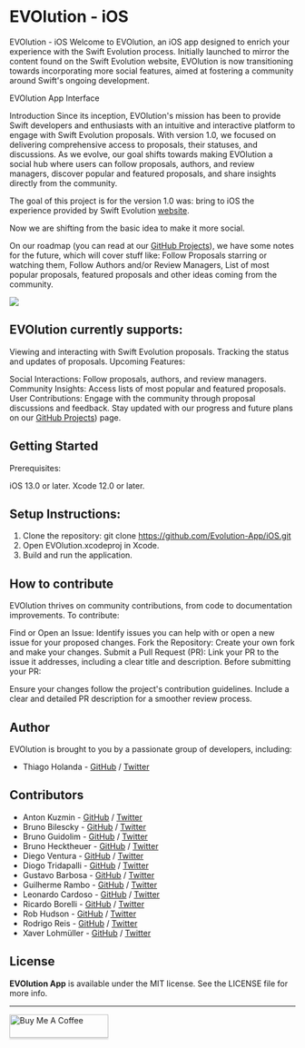 # EVOlution - iOS

EVOlution - iOS
Welcome to EVOlution, an iOS app designed to enrich your experience with the Swift Evolution process. Initially launched to mirror the content found on the Swift Evolution website, EVOlution is now transitioning towards incorporating more social features, aimed at fostering a community around Swift's ongoing development.

EVOlution App Interface

Introduction
Since its inception, EVOlution's mission has been to provide Swift developers and enthusiasts with an intuitive and interactive platform to engage with Swift Evolution proposals. With version 1.0, we focused on delivering comprehensive access to proposals, their statuses, and discussions. As we evolve, our goal shifts towards making EVOlution a social hub where users can follow proposals, authors, and review managers, discover popular and featured proposals, and share insights directly from the community.

The goal of this project is for the version 1.0 was: bring to iOS the experience provided by Swift Evolution [website](https://apple.github.io/swift-evolution).

Now we are shifting from the basic idea to make it more social. 

On our roadmap (you can read at our [GitHub Projects](https://github.com/Evolution-App/iOS/projects/2)), we have some notes for the future, which will cover stuff like: Follow Proposals starring or watching them, Follow Authors and/or Review Managers, List of most popular proposals, featured proposals and other ideas coming from the community.

![](images/screenshots_base.png)

## EVOlution currently supports:

Viewing and interacting with Swift Evolution proposals.
Tracking the status and updates of proposals.
Upcoming Features:

Social Interactions: Follow proposals, authors, and review managers.
Community Insights: Access lists of most popular and featured proposals.
User Contributions: Engage with the community through proposal discussions and feedback.
Stay updated with our progress and future plans on our [GitHub Projects](https://github.com/Evolution-App/iOS/projects/2)) page.
## Getting Started
Prerequisites:

iOS 13.0 or later.
Xcode 12.0 or later.
## Setup Instructions:

1. Clone the repository: git clone https://github.com/Evolution-App/iOS.git
2. Open EVOlution.xcodeproj in Xcode.
3. Build and run the application.

## How to contribute

EVOlution thrives on community contributions, from code to documentation improvements. To contribute:

Find or Open an Issue: Identify issues you can help with or open a new issue for your proposed changes.
Fork the Repository: Create your own fork and make your changes.
Submit a Pull Request (PR): Link your PR to the issue it addresses, including a clear title and description.
Before submitting your PR:

Ensure your changes follow the project's contribution guidelines.
Include a clear and detailed PR description for a smoother review process.


## Author
EVOlution is brought to you by a passionate group of developers, including:
- Thiago Holanda - [GitHub](https://github.com/unnamedd) / [Twitter](https://twitter.com/tholanda)


## Contributors 

- Anton Kuzmin - [GitHub](https://github.com/uuttff8) / [Twitter](https://twitter.com/babnikbezbab)
- Bruno Bilescky - [GitHub](https://github.com/brunogb) / [Twitter](https://twitter.com/bgondim)
- Bruno Guidolim - [GitHub](https://github.com/bguidolim) / [Twitter](https://twitter.com/bguidolim)
- Bruno Hecktheuer - [GitHub](https://github.com/bbheck) / [Twitter](https://twitter.com/brunobheck)
- Diego Ventura - [GitHub](https://github.com/diegoventura) / [Twitter](https://twitter.com/venturadiego)
- Diogo Tridapalli - [GitHub](https://github.com/diogot) / [Twitter](https://twitter.com/diogot)
- Gustavo Barbosa - [GitHub](https://github.com/barbosa) / [Twitter](https://twitter.com/gustavocsb)
- Guilherme Rambo - [GitHub](https://github.com/insidegui) / [Twitter](https://twitter.com/insidegui)
- Leonardo Cardoso - [GitHub](https://github.com/leonardocardoso) / [Twitter](https://twitter.com/leocardz)
- Ricardo Borelli - [GitHub](https://github.com/rabc) / [Twitter](https://twitter.com/rabc)
- Rob Hudson - [GitHub](https://github.com/robtimp) / [Twitter](https://twitter.com/robtimp)
- Rodrigo Reis - [GitHub](https://github.com/digoreis) / [Twitter](https://twitter.com/digoreis)
- Xaver Lohmüller - [GitHub](https://github.com/xaverlohmueller) / [Twitter](https://twitter.com/binaryXML)


## License

**EVOlution App** is available under the MIT license. See the LICENSE file for more info. 


---
<a href="https://www.buymeacoffee.com/tholanda"><img src="https://www.buymeacoffee.com/assets/img/custom_images/orange_img.png" alt="Buy Me A Coffee" style="height: 41px !important;width: 174px !important;box-shadow: 0px 3px 2px 0px rgba(190, 190, 190, 0.5) !important;-webkit-box-shadow: 0px 3px 2px 0px rgba(190, 190, 190, 0.5) !important;" target="_blank"></a>
